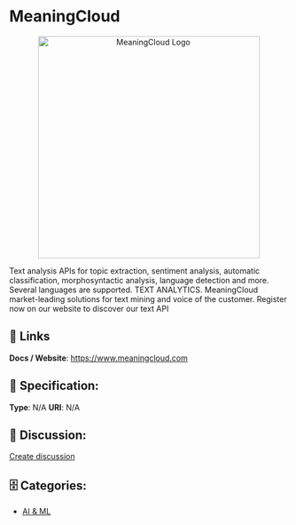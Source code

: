 # MeaningCloud
<p align="center">
    <img width="400" src="https://raw.githubusercontent.com/apis-list/apis-list/main/apis/meaningcloud/logo_256x256.png" alt="MeaningCloud Logo"/>
</p>

Text analysis APIs for topic extraction, sentiment analysis, automatic classification, morphosyntactic analysis, language detection and more. Several languages are supported. TEXT ANALYTICS. MeaningCloud market-leading solutions for text mining and voice of the customer. Register now on our website to discover our text API

##  🔗 Links
**Docs / Website**: https://www.meaningcloud.com

## 🧬 Specification:
**Type**:  N/A 
**URI**:  N/A 

## 💬 Discussion:
[Create discussion](https://github.com/apis-list/apis-list/discussions/new)

## 🗄️ Categories:
- [AI & ML](https://github.com/apis-list/apis-list#ai-and-ml)



